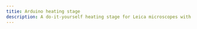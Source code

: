 ```yaml
---
titie: Arduino heating stage
description: A do-it-yourself heating stage for Leica microscopes with Arduino.
---
```

